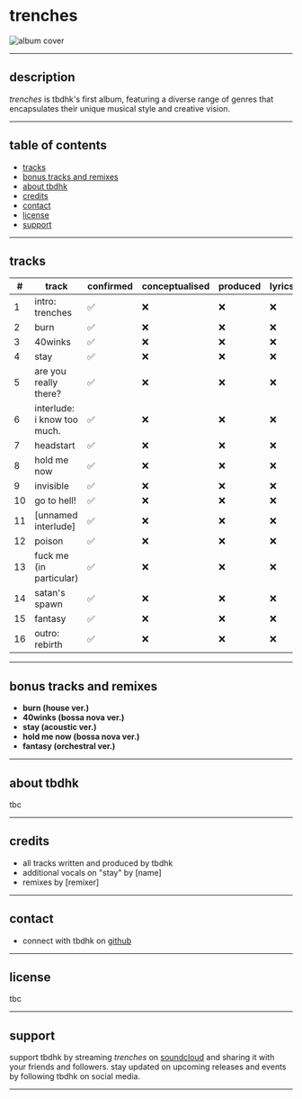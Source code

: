 # trenches

![album cover](album_cover.jpg)

---

## description

*trenches* is tbdhk's first album, featuring a diverse range of genres that encapsulates their unique musical style and creative vision.

---

## table of contents

- [tracks](#tracks)
- [bonus tracks and remixes](#bonus-tracks-and-remixes)
- [about tbdhk](#about-tbdhk)
- [credits](#credits)
- [contact](#contact)
- [license](#license)
- [support](#support)

---

## tracks

| # | track | confirmed | conceptualised | produced | lyrics | recorded | mastered | completed |
|---|-------------------------|-----------|----------------|----------|--------|----------|----------|-----------|
| 1 | intro: trenches | ✅ | ❌ | ❌ | ❌ | ❌ | ❌ | ❌ |
| 2 | burn | ✅ | ❌ | ❌ | ❌ | ❌ | ❌ | ❌ |
| 3 | 40winks | ✅ | ❌ | ❌ | ❌ | ❌ | ❌ | ❌ |
| 4 | stay | ✅ | ❌ | ❌ | ❌ | ❌ | ❌ | ❌ |
| 5 | are you really there? | ✅ | ❌ | ❌ | ❌ | ❌ | ❌ | ❌ |
| 6 | interlude: i know too much. | ✅ | ❌ | ❌ | ❌ | ❌ | ❌ | ❌ |
| 7 | headstart | ✅ | ❌ | ❌ | ❌ | ❌ | ❌ | ❌ |
| 8 | hold me now | ✅ | ❌ | ❌ | ❌ | ❌ | ❌ | ❌ |
| 9 | invisible | ✅ | ❌ | ❌ | ❌ | ❌ | ❌ | ❌ |
| 10| go to hell! | ✅ | ❌ | ❌ | ❌ | ❌ | ❌ | ❌ |
| 11| [unnamed interlude] | ✅ | ❌ | ❌ | ❌ | ❌ | ❌ | ❌ |
| 12| poison | ✅ | ❌ | ❌ | ❌ | ❌ | ❌ | ❌ |
| 13| fuck me (in particular)| ✅ | ❌ | ❌ | ❌ | ❌ | ❌ | ❌ |
| 14| satan's spawn | ✅ | ❌ | ❌ | ❌ | ❌ | ❌ | ❌ |
| 15| fantasy | ✅ | ❌ | ❌ | ❌ | ❌ | ❌ | ❌ |
| 16| outro: rebirth | ✅ | ❌ | ❌ | ❌ | ❌ | ❌ | ❌ |

---

## bonus tracks and remixes

- **burn (house ver.)**
- **40winks (bossa nova ver.)**
- **stay (acoustic ver.)**
- **hold me now (bossa nova ver.)**
- **fantasy (orchestral ver.)**

---

## about tbdhk

tbc

---

## credits

- all tracks written and produced by tbdhk
- additional vocals on "stay" by [name]
- remixes by [remixer]

---

## contact

- connect with tbdhk on [github](https://github.com/tb-dhk)

---

## license

tbc

---

## support

support tbdhk by streaming *trenches* on [soundcloud](https://soundcloud.com/tbdhk/sets/drafts-in-the-trenches) and sharing it with your friends and followers. stay updated on upcoming releases and events by following tbdhk on social media.

---

